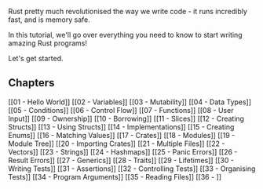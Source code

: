 
Rust pretty much revolutionised the way we write code - it runs incredibly fast, and is memory safe.

In this tutorial, we'll go over everything you need to know to start writing amazing Rust programs!

Let's get started.

## Chapters

[[01 - Hello World]]
[[02 - Variables]]
[[03 - Mutability]]
[[04 - Data Types]]
[[05 - Conditions]]
[[06 - Control Flow]]
[[07 - Functions]]
[[08 - User Input]]
[[09 - Ownership]]
[[10 - Borrowing]]
[[11 - Slices]]
[[12 - Creating Structs]]
[[13 - Using Structs]]
[[14 - Implementations]]
[[15 - Creating Enums]]
[[16 - Matching Values]]
[[17 - Crates]]
[[18 - Modules]]
[[19 - Module Tree]]
[[20 - Importing Crates]]
[[21 - Multiple Files]]
[[22 - Vectors]]
[[23 - Strings]]
[[24 - Hashmaps]]
[[25 - Panic Errors]]
[[26 - Result Errors]]
[[27 - Generics]]
[[28 - Traits]]
[[29 - Lifetimes]]
[[30 - Writing Tests]]
[[31 - Assertions]]
[[32 - Controlling Tests]]
[[33 - Organising Tests]]
[[34 - Program Arguments]]
[[35 - Reading Files]]
[[36 - ]]
